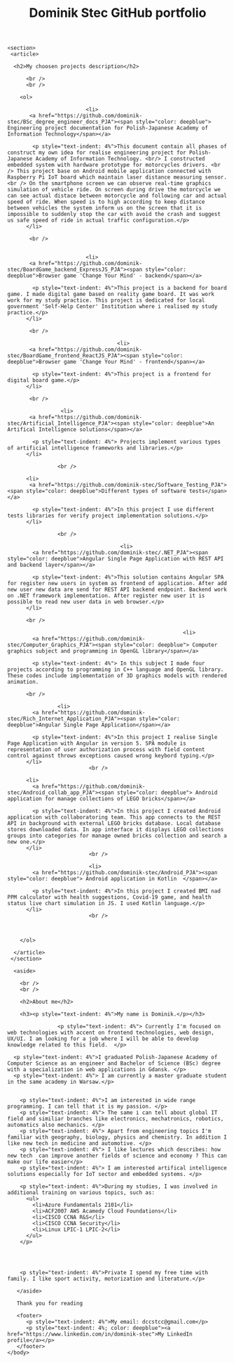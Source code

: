 <html>
  <body>
    <header>
      <h1>Dominik Stec GitHub portfolio</h1>
    </header>
  
    <section>
     <article>
    
      <h2>My choosen projects description</h2>
    
          <br />
          <br />
      
        <ol>

                             <li>
           <a href="https://github.com/dominik-stec/BSc_degree_engineer_docs_PJA"><span style="color: deepblue"> Engineering project documentation for Polish-Japanese Academy of Information Technology</span></a>

            <p style="text-indent: 4%">This document contain all phases of construct my own idea for realise engineering project for Polish-Japanese Academy of Information Technology. <br/> I constructed embedded system with hardware prototype for motorcycles drivers. <br /> This project base on Android mobile application connected with Raspberry Pi IoT board which maintain laser distance measuring sensor. <br /> On the smartphone screen we can observe real-time graphics simulation of vehicle ride. On screen during drive the motorcycle we can see actual distace between motorcycle and following car and actual speed of ride. When speed is to high according to keep distance between vehicles the system inform us on the screen that it is impossible to suddenly stop the car with avoid the crash and suggest us safe speed of ride in actual traffic configuration.</p>
          </li>

           <br />


                             <li>
           <a href="https://github.com/dominik-stec/BoardGame_backend_ExpressJS_PJA"><span style="color: deepblue">Browser game 'Change Your Mind' - backend</span></a>

            <p style="text-indent: 4%">This project is a backend for board game. I made digital game based on reality game board. It was work work for my study practice. This project is dedicated for local government 'Self-Help Center' Institution where i realised my study practice.</p>
          </li>

           <br />

                                       <li>
           <a href="https://github.com/dominik-stec/BoardGame_frontend_ReactJS_PJA"><span style="color: deepblue">Browser game 'Change Your Mind' - frontend</span></a>

            <p style="text-indent: 4%">This project is a frontend for digital board game.</p>
          </li>

           <br />

                     <li>
           <a href="https://github.com/dominik-stec/Artificial_Intelligence_PJA"><span style="color: deepblue">An Artifical Intelligence solutions</span></a>

            <p style="text-indent: 4%"> Projects implement various types of artificial intelligence frameworks and libraries.</p>
          </li>

                    <br />

          <li>
           <a href="https://github.com/dominik-stec/Software_Testing_PJA"><span style="color: deepblue">Different types of software tests</span></a>

            <p style="text-indent: 4%">In this project I use different tests libraries for verify project implementation solutions.</p>
          </li>

                    <br />

                                        <li>
            <a href="https://github.com/dominik-stec/.NET_PJA"><span style="color: deepblue">Angular Single Page Application with REST API and backend layer</span></a>

            <p style="text-indent: 4%">This solution contains Angular SPA for register new users in system as frontend of application. After add new user new data are send for REST API backend endpoint. Backend work on .NET framework implementation. After register new user it is possible to read new user data in web browser.</p>
          </li>

          <br />

                                                            <li>
            <a href="https://github.com/dominik-stec/Computer_Graphics_PJA"><span style="color: deepblue"> Computer graphics subject and programming in OpenGL library</span></a>

            <p style="text-indent: 4%"> In this subject I made four projects according to programming in C++ language and OpenGL library. These codes include implementation of 3D graphics models with rendered animation.

</p>
          </li>
          
          <br />
          
                    <li>
            <a href="https://github.com/dominik-stec/Rich_Internet_Application_PJA"><span style="color: deepblue">Angular Single Page Application</span></a>
          
            <p style="text-indent: 4%">In this project I realise Single Page Application with Angular in version 5. SPA module is representation of user authorization process with field content control against throws exceptions caused wrong keybord typing.</p>
          </li>
                              <br />
          
          <li>
            <a href="https://github.com/dominik-stec/Android_collab_app_PJA"><span style="color: deepblue"> Android application for manage collections of LEGO bricks</span></a>
          
            <p style="text-indent: 4%">In this project I created Android application with collaboratoring team. This app connects to the REST API in background with external LEGO bricks database. Local database stores downloaded data. In app interface it displays LEGO collections groups into categories for manage owned bricks collection and search a new one.</p>
          </li>
                              <br />

                              <li>
            <a href="https://github.com/dominik-stec/Android_PJA"><span style="color: deepblue"> Android application in Kotlin  </span></a>

            <p style="text-indent: 4%">In this project I created BMI nad PPM calculator with health suggestions, Covid-19 game, and health status live chart simulation in JS. I used Kotlin language.</p>
          </li>
                              <br />



        </ol>

      </article>
     </section>

      <aside>

        <br />
        <br />

        <h2>About me</h2>

        <h3><p style="text-indent: 4%">My name is Dominik.</p></h3>

                    <p style="text-indent: 4%"> Currently I'm focused on web technologies with accent on frontend technologies, web design, UX/UI. I am looking for a job where I will be able to develop knowledge related to this field.  </p>

      <p style="text-indent: 4%">I graduated Polish-Japanese Academy of Computer Science as an engineer and Bachelor of Science (BSc) degree with a specialization in web applications in Gdansk. </p>
      <p style="text-indent: 4%"> I am currently a master graduate student in the same academy in Warsaw.</p>


        <p style="text-indent: 4%">I am interested in wide range programming. I can tell that it is my passion. </p>
        <p style="text-indent: 4%"> The same i can tell about global IT field and similiar branches like electronics, mechatronics, robotics, automatics also mechanics. </p>
        <p style="text-indent: 4%"> Apart from engineering topics I'm familiar with geography, biology, physics and chemistry. In addition I like new tech in medicine and automotive. </p>
        <p style="text-indent: 4%"> I like lectures which describes: how new tech  can improve another fields of science and economy ? This can make our life easier</p>
        <p style="text-indent: 4%"> I am interested artifical intelligence solutions especially for IoT sector and embedded systems. </p>

        <p style="text-indent: 4%">During my studies, I was involved in additional training on various topics, such as:
          <ul>
            <li>Azure Fundamentals 2101</li>
            <li>ACF2007 AWS Acamedy Cloud Foundations</li>
            <li>CISCO CCNA R&S</li>
            <li>CISCO CCNA Security</li>
            <li>Linux LPIC-1 LPIC-2</li>
          </ul>
        </p>




        <p style="text-indent: 4%">Private I spend my free time with family. I like sport activity, motorization and literature.</p>

       </aside>

       Thank you for reading

       <footer>
          <p style="text-indent: 4%">My email: dccstcc@gmail.com</p>
          <p style="text-indent: 4%; color: deepblue"><a href="https://www.linkedin.com/in/dominik-stec">My LinkedIn profile</a></p>
       </footer>
    </body>

</html>
